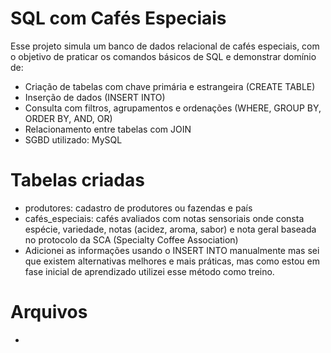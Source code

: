 # SQL com Cafés Especiais
Esse projeto simula um banco de dados relacional de cafés especiais, com o objetivo de praticar os comandos básicos de SQL e demonstrar domínio de:

- Criação de tabelas com chave primária e estrangeira (CREATE TABLE)
- Inserção de dados (INSERT INTO)
- Consulta com filtros, agrupamentos e ordenações (WHERE, GROUP BY, ORDER BY, AND, OR)
- Relacionamento entre tabelas com JOIN
- SGBD utilizado: MySQL
  
# Tabelas criadas

- produtores: cadastro de produtores ou fazendas e país
- cafés_especiais: cafés avaliados com notas sensoriais onde consta espécie, variedade, notas (acidez, aroma, sabor) e nota geral baseada no protocolo da SCA (Specialty Coffee Association)
- Adicionei as informações usando o INSERT INTO manualmente mas sei que existem alternativas melhores e mais práticas, mas como estou em fase inicial de aprendizado utilizei esse método como treino.

# Arquivos
- 
